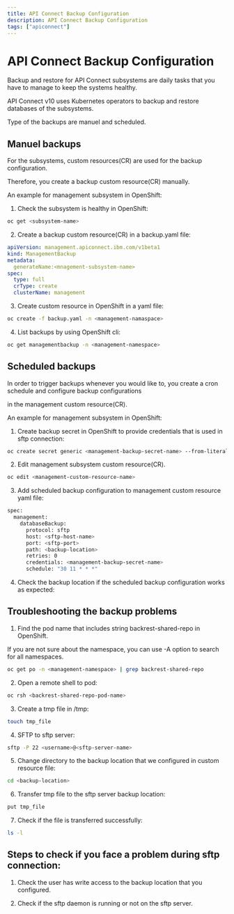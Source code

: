 ```yaml
---
title: API Connect Backup Configuration
description: API Connect Backup Configuration
tags: ["apiconnect"]
---
```


# API Connect Backup Configuration

Backup and restore for API Connect subsystems are daily tasks that you have to manage to keep the systems healthy. 

API Connect v10 uses Kubernetes operators to backup and restore  databases of the subsystems. 

Type of the backups are manuel and scheduled.


## Manuel backups
For the subsystems, custom resources(CR) are used for the backup configuration. 

Therefore, you create a backup custom resource(CR) manually.

An example for management subsystem in OpenShift:

1. Check the subsystem is healthy in OpenShift:

```bash
oc get <subsystem-name> 
```

2. Create a backup custom resource(CR) in a backup.yaml file:

```yaml
apiVersion: management.apiconnect.ibm.com/v1beta1
kind: ManagementBackup
metadata:
  generateName:<mnagement-subsystem-name>
spec:
  type: full
  crType: create
  clusterName: management
```
3.  Create custom resource in OpenShift in a yaml file:

```bash 
oc create -f backup.yaml -n <management-namaspace>
```

4. List backups by using OpenShift cli:

```bash
oc get managementbackup -n <management-namespace>
```
## Scheduled backups

In order to trigger backups whenever you would like to, you create a cron schedule and configure backup configurations

in the management custom resource(CR).

An example for management subsystem in OpenShift:

1. Create backup secret in OpenShift to provide credentials that is used in sftp connection:

```bash
oc create secret generic <management-backup-secret-name> --from-literal=username='<username>' --from-literal=password='<password>' -n <management-namespace>
```

2. Edit management subsystem custom resource(CR).

```bash 
oc edit <management-custom-resource-name>
```

3. Add scheduled backup configuration to management custom resource yaml file:

```bash
spec:
  management:
    databaseBackup:
      protocol: sftp
      host: <sftp-host-name>
      port: <sftp-port>
      path: <backup-location>
      retries: 0
      credentials: <management-backup-secret-name>
      schedule: "30 11 * * *"
```

4) Check the backup location if the scheduled backup configuration works as expected:

## Troubleshooting the backup problems

1. Find the pod name that includes string backrest-shared-repo in OpenShift. 

If you are not sure about the namespace, you can use -A option to search for all namespaces.

```bash
oc get po -n <management-namespace> | grep backrest-shared-repo
```

2. Open a remote shell to pod:

```bash
oc rsh <backrest-shared-repo-pod-name>
```

3. Create a tmp file in /tmp:

```bash
touch tmp_file
```

4. SFTP to sftp server:

```bash
sftp -P 22 <username>@<sftp-server-name>
```

5. Change directory to the backup location that we configured in custom resource file:

```bash
cd <backup-location>
```

6. Transfer tmp file to the sftp server backup location:

```bash
put tmp_file
```
7. Check if the file is transferred successfully:

```bash
ls -l
```

## Steps to check if you face a problem during sftp connection:

1. Check the user has write access to the backup location that you configured.

2. Check if the sftp daemon is running or not on the sftp server.

